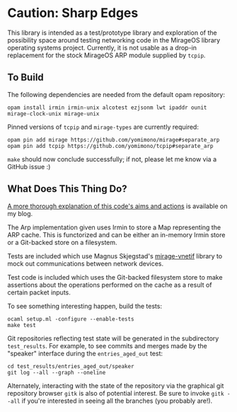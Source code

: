 # Caution: Sharp Edges

This library is intended as a test/prototype library and exploration of the possibility space around testing networking code in the MirageOS library operating systems project.  Currently, it is not usable as a drop-in replacement for the stock MirageOS ARP module supplied by `tcpip`.

## To Build

The following dependencies are needed from the default opam repository:

```
opam install irmin irmin-unix alcotest ezjsonm lwt ipaddr ounit mirage-clock-unix mirage-unix
```

Pinned versions of `tcpip` and `mirage-types` are currently required:

```
opam pin add mirage https://github.com/yomimono/mirage#separate_arp
opam pin add tcpip https://github.com/yomimono/tcpip#separate_arp
```

`make` should now conclude successfully; if not, please let me know via a GitHub issue :)

## What Does This Thing Do?

[A more thorough explanation of this code's aims and actions](http://somerandomidiot.com/blog/2015/04/24/what-a-distributed-version-controlled-ARP-cache-gets-you/) is available on my blog.

The Arp implementation given uses Irmin to store a Map representing the ARP cache.  This is functorized and can be either an in-memory Irmin store or a Git-backed store on a filesystem.  

Tests are included which use Magnus Skjegstad's [mirage-vnetif](https://github.com/magnuss/mirage-vnetif) library to mock out communications between network devices.

Test code is included which uses the Git-backed filesystem store to make assertions about the operations performed on the cache as a result of certain packet inputs.

To see something interesting happen, build the tests:

```
ocaml setup.ml -configure --enable-tests
make test
```

Git repositories reflecting test state will be generated in the subdirectory `test_results`.  For example, to see commits and merges made by the "speaker" interface during the `entries_aged_out` test:

```
cd test_results/entries_aged_out/speaker
git log --all --graph --oneline
```

Alternately, interacting with the state of the repository via the graphical git repository browser `gitk` is also of potential interest.  Be sure to invoke `gitk --all` if you're interested in seeing all the branches (you probably are!).
